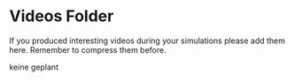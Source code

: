 # Videos Folder 

If you produced interesting videos during your simulations please add them here. Remember to compress them before. 


keine geplant